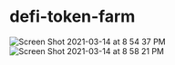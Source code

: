 # defi-token-farm
![Screen Shot 2021-03-14 at 8 54 37 PM](https://user-images.githubusercontent.com/31868336/111101973-3deb5e80-8508-11eb-96e1-f975fa3ca549.png)
![Screen Shot 2021-03-14 at 8 58 21 PM](https://user-images.githubusercontent.com/31868336/111101977-404db880-8508-11eb-9d67-9da8f6538abd.png)

